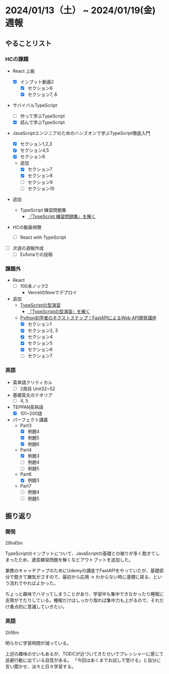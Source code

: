 # 2024/01/13（土） ~ 2024/01/19(金) 週報

## やることリスト

### HCの課題

- React 上級
  - [x] インプット動画2
    - [x] セクション6
    - [x] セクション7, 8

- サバイバルTypeScript
  - [ ] 作って学ぶTypeScript
  - [x] 読んで学ぶTypeScript

- JavaScriptエンジニアのためのハンズオンで学ぶTypeScript徹底入門
  - [x] セクション1,2,3
  - [x] セクション4,5
  - [x] セクション6
  - 追加
    - [x] セクション7
    - [x] セクション8
    - [ ] セクション9
    - [ ] セクション10
  
- 追加
  - TypeScript 練習問題集
    - [『TypeScript 練習問題集』を解く](https://zenn.dev/wsigma21/scraps/1b44959c0d813f)

- HCの動画視聴
  - [ ] React with TypeScript

- [ ] 次週の週報作成
  - [ ] Euforiaでの投稿

### 課題外

- React
  - [ ] 100本ノック2
    - VercelのNowでデプロイ

- 追加
  - [TypeScriptの型演習](https://qiita.com/uhyo/items/e4f54ef3b87afdd65546)
    - [『TypeScriptの型演習』を解く](https://zenn.dev/wsigma21/scraps/ed6a5c5022c0e3)
  - [Python初学者のネクストステップ！FastAPIによるWeb API開発講座](https://www.udemy.com/course/python-fastapi/)
    - [x] セクション1
    - [x] セクション2, 3
    - [x] セクション4
    - [x] セクション5
    - [x] セクション6
    - [ ] セクション7

### 英語

- 英単語クリティカル
  - [ ] 2周目 Unit32~52

- 基礎英文のテオリア
  - [ ] 4, 5

- TEPPAN英熟語
  - [x] 101~200語

- パーフェクト講義
  - Part3
    - [x] 例題4
    - [x] 例題5
    - [x] 例題6
  - Part4
    - [x] 例題3
    - [ ] 例題4
    - [ ] 例題5
  - Part6
    - [x] 例題3
  - Part7
    - [ ] 例題4
    - [ ] 例題5

## 振り返り

### 開発

29h45m

TypeScriptのインプットについて、JavaScriptの基礎との被りが多く飽きてしまったため、適宜練習問題を解くなどアウトプットを追加した。

業務のキャッチアップのためにUdemyの講座でFastAPIをやっていたが、基礎部分で飽きて嫌気がさすので、最初から応用 -> わからない時に基礎に戻る、という流れでやればよかった。

ちょっと趣味でハマってしまうことがあり、学習中も集中できなかったり睡眠に支障がでたりしている。睡眠だけはしっかり取れば集中力も上がるので、それだけ重点的に意識していきたい。

### 英語

2h16m

明らかに学習時間が減っている。

上述の趣味のせいもあるが、TOEICが近づいてきたせいでプレッシャーに感じて逃避行動に出ている自覚がある。
「今回はあくまでお試しで受ける」と自分に言い聞かせ、淡々と日々学習する。
